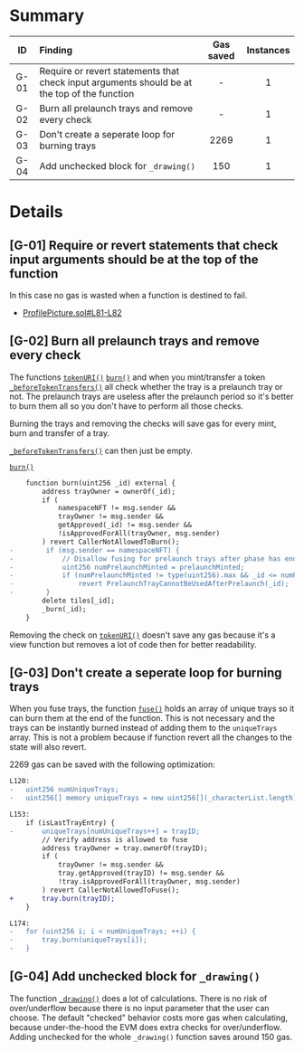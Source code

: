 # Summary
|ID     | Finding|  Gas saved | Instances|
|:----: | :---           |  :----:         |:----:         |
|G-01      |Require or revert statements that check input arguments should be at the top of the function| - |  1 |
|G-02      |Burn all prelaunch trays and remove every check| - |  1 |
|G-03      |Don't create a seperate loop for burning trays| 2269 |  1 |
|G-04      |Add unchecked block for `_drawing()`  | 150 |  1 |

# Details
## [G-01] Require or revert statements that check input arguments should be at the top of the function
In this case no gas is wasted when a function is destined to fail.
- [ProfilePicture.sol#L81-L82](https://github.com/code-423n4/2023-03-canto-identity/blob/main/canto-pfp-protocol/src/ProfilePicture.sol#L81-L82)
## [G-02] Burn all prelaunch trays and remove every check
The functions [`tokenURI()`](https://github.com/code-423n4/2023-03-canto-identity/blob/main/canto-namespace-protocol/src/Tray.sol#L122-L125) [`burn()`](https://github.com/code-423n4/2023-03-canto-identity/blob/main/canto-namespace-protocol/src/Tray.sol#L181-L186) and when you mint/transfer a token [`_beforeTokenTransfers()`](https://github.com/code-423n4/2023-03-canto-identity/blob/main/canto-namespace-protocol/src/Tray.sol#L231-L243) all check whether the tray is a prelaunch tray or not. The prelaunch trays are useless after the prelaunch period so it's better to burn them all so you don't have to perform all those checks. 

Burning the trays and removing the checks will save gas for every mint, burn and transfer of a tray.

[`_beforeTokenTransfers()`](https://github.com/code-423n4/2023-03-canto-identity/blob/main/canto-namespace-protocol/src/Tray.sol#L231-L243) can then just be empty.

[`burn()`](https://github.com/code-423n4/2023-03-canto-identity/blob/main/canto-namespace-protocol/src/Tray.sol#L173-L189)
```diff
    function burn(uint256 _id) external {
        address trayOwner = ownerOf(_id);
        if (
            namespaceNFT != msg.sender &&
            trayOwner != msg.sender &&
            getApproved(_id) != msg.sender &&
            !isApprovedForAll(trayOwner, msg.sender)
        ) revert CallerNotAllowedToBurn();
-        if (msg.sender == namespaceNFT) {
-            // Disallow fusing for prelaunch trays after phase has ended
-            uint256 numPrelaunchMinted = prelaunchMinted;
-            if (numPrelaunchMinted != type(uint256).max && _id <= numPrelaunchMinted)
-                revert PrelaunchTrayCannotBeUsedAfterPrelaunch(_id);
-        }
        delete tiles[_id];
        _burn(_id);
    }
```

Removing the check on [`tokenURI()`](https://github.com/code-423n4/2023-03-canto-identity/blob/main/canto-namespace-protocol/src/Tray.sol#L122-L125) doesn't save any gas because it's a view function but removes a lot of code then for better readability.

## [G-03] Don't create a seperate loop for burning trays
When you fuse trays, the function [`fuse()`](https://github.com/code-423n4/2023-03-canto-identity/blob/main/canto-namespace-protocol/src/Namespace.sol#L110-L180) holds an array of unique trays so it can burn them at the end of the function. This is not necessary and the trays can be instantly burned instead of adding them to the `uniqueTrays` array. This is not a problem because if function revert all the changes to the state will also revert.

2269 gas can be saved with the following optimization:
```diff
L120:
-   uint256 numUniqueTrays;
-   uint256[] memory uniqueTrays = new uint256[](_characterList.length);

L153:
    if (isLastTrayEntry) {
-       uniqueTrays[numUniqueTrays++] = trayID;
        // Verify address is allowed to fuse
        address trayOwner = tray.ownerOf(trayID);
        if (
            trayOwner != msg.sender &&
            tray.getApproved(trayID) != msg.sender &&
            !tray.isApprovedForAll(trayOwner, msg.sender)
        ) revert CallerNotAllowedToFuse();
+       tray.burn(trayID);
    }

L174:
-   for (uint256 i; i < numUniqueTrays; ++i) {
-       tray.burn(uniqueTrays[i]);
-   }
```
## [G-04] Add unchecked block for `_drawing()` 

The function [`_drawing()`](https://github.com/code-423n4/2023-03-canto-identity/blob/main/canto-namespace-protocol/src/Tray.sol#L245-L273) does a lot of calculations. There is no risk of over/underflow because there is no input parameter that the user can choose. The default "checked" behavior costs more gas when calculating, because under-the-hood the EVM does extra checks for over/underflow. Adding unchecked for the whole `_drawing()` function saves around 150 gas.

